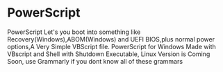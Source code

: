 # PowerScript
PowerScript Let's you boot into something like Recovery(Windows),ABOM(Windows) and UEFI BIOS,plus normal power options,A Very Simple VBScript file.
PowerScript for Windows
Made with VBscript and Shell with Shutdown Executable,
Linux Version is Coming Soon,
use Grammarly if you dont know all of these grammars

